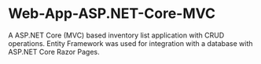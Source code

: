 # Web-App-ASP.NET-Core-MVC

A ASP.NET Core (MVC) based inventory list application with CRUD operations.
Entity  Framework was used for integration with a database with ASP.NET Core Razor Pages.
